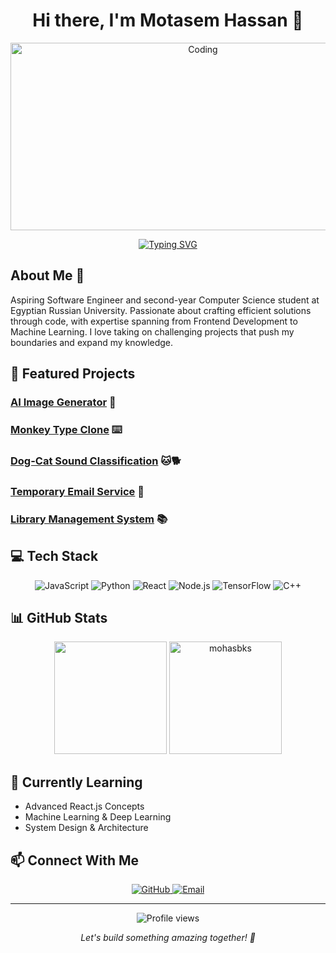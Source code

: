 # <div align="center">Hi there, I'm Motasem Hassan 👋</div>

<div align="center">
  <img src="https://media.giphy.com/media/qgQUggAC3Pfv687qPC/giphy.gif" alt="Coding" width="600" height="300"/>
</div>

<p align="center">
  <a href="https://github.com/mohasbks">
    <img src="https://readme-typing-svg.demolab.com?font=Fira+Code&pause=1000&color=2C9DF7&center=true&vCenter=true&width=435&lines=Computer+Science+Student;Frontend+Developer;Machine+Learning+Enthusiast" alt="Typing SVG" />
  </a>
</p>

## About Me 🎯
Aspiring Software Engineer and second-year Computer Science student at Egyptian Russian University. Passionate about crafting efficient solutions through code, with expertise spanning from Frontend Development to Machine Learning. I love taking on challenging projects that push my boundaries and expand my knowledge.

## 🚀 Featured Projects

### [AI Image Generator](https://github.com/mohasbks/ai-image-generator) 🎨


### [Monkey Type Clone](https://github.com/mohasbks/monkey-type-clone) ⌨️


### [Dog-Cat Sound Classification](https://github.com/mohasbks/dog-cat-sound-classification) 🐱🐕

### [Temporary Email Service](https://github.com/mohasbks/temp-email-service) 📧

### [Library Management System](https://github.com/mohasbks/library-management-system) 📚

## 💻 Tech Stack
<p align="center">
  <img src="https://img.shields.io/badge/javascript-%23323330.svg?style=for-the-badge&logo=javascript&logoColor=%23F7DF1E" alt="JavaScript"/>
  <img src="https://img.shields.io/badge/python-3670A0?style=for-the-badge&logo=python&logoColor=ffdd54" alt="Python"/>
  <img src="https://img.shields.io/badge/react-%2320232a.svg?style=for-the-badge&logo=react&logoColor=%2361DAFB" alt="React"/>
  <img src="https://img.shields.io/badge/node.js-6DA55F?style=for-the-badge&logo=node.js&logoColor=white" alt="Node.js"/>
  <img src="https://img.shields.io/badge/TensorFlow-%23FF6F00.svg?style=for-the-badge&logo=TensorFlow&logoColor=white" alt="TensorFlow"/>
  <img src="https://img.shields.io/badge/c++-%2300599C.svg?style=for-the-badge&logo=c%2B%2B&logoColor=white" alt="C++"/>
</p>

## 📊 GitHub Stats
<p align="center">
  <img height="180em" src="https://github-readme-stats.vercel.app/api?username=mohasbks&show_icons=true&theme=tokyonight&include_all_commits=true&count_private=true"/>
  <img height="180em" src="https://github-readme-streak-stats.herokuapp.com/?user=mohasbks&theme=tokyonight" alt="mohasbks"/>
</p>

## 🌱 Currently Learning
- Advanced React.js Concepts
- Machine Learning & Deep Learning
- System Design & Architecture

## 📫 Connect With Me
<p align="center">
  <a href="https://github.com/mohasbks">
    <img src="https://img.shields.io/badge/github-%23121011.svg?style=for-the-badge&logo=github&logoColor=white" alt="GitHub"/>
  </a>
  <a href="mailto:235179@eru.edu.eg">
    <img src="https://img.shields.io/badge/Email-D14836?style=for-the-badge&logo=gmail&logoColor=white" alt="Email"/>
  </a>
</p>

---
<p align="center">
  <img src="https://komarev.com/ghpvc/?username=mohasbks&label=Profile%20views&color=0e75b6&style=flat" alt="Profile views"/>
</p>
<p align="center">
  <i>Let's build something amazing together! 🚀</i>
</p>
